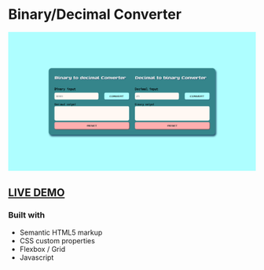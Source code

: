 # Binary/Decimal Converter

![preview app](https://github.com/TheLaucha/Binary-Decimal-Converter/blob/main/images/preview.png?raw=true)

## [LIVE DEMO](https://thelaucha.github.io/Binary-Decimal-Converter/)

### Built with

- Semantic HTML5 markup
- CSS custom properties
- Flexbox / Grid
- Javascript
